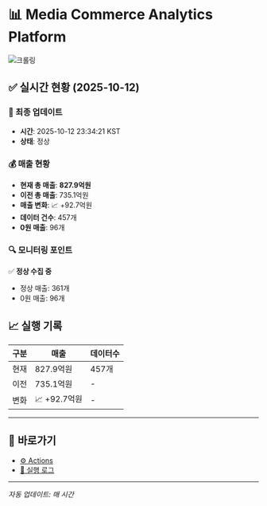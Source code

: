 # 📊 Media Commerce Analytics Platform

![크롤링](https://img.shields.io/badge/크롤링-정상-green)

## ✅ 실시간 현황 (2025-10-12)

### 📍 최종 업데이트
- **시간**: 2025-10-12 23:34:21 KST
- **상태**: 정상

### 💰 매출 현황
- **현재 총 매출**: **827.9억원**
- **이전 총 매출**: 735.1억원
- **매출 변화**: 📈 +92.7억원
- **데이터 건수**: 457개
- **0원 매출**: 96개

### 🔍 모니터링 포인트

✅ **정상 수집 중**
- 정상 매출: 361개
- 0원 매출: 96개


## 📈 실행 기록

| 구분 | 매출 | 데이터수 |
|------|------|----------|
| 현재 | 827.9억원 | 457개 |
| 이전 | 735.1억원 | - |
| 변화 | 📈 +92.7억원 | - |

---

## 🔗 바로가기

- [⚙️ Actions](../../actions)
- [📝 실행 로그](../../actions/workflows/daily_scraping.yml)

---

*자동 업데이트: 매 시간*
